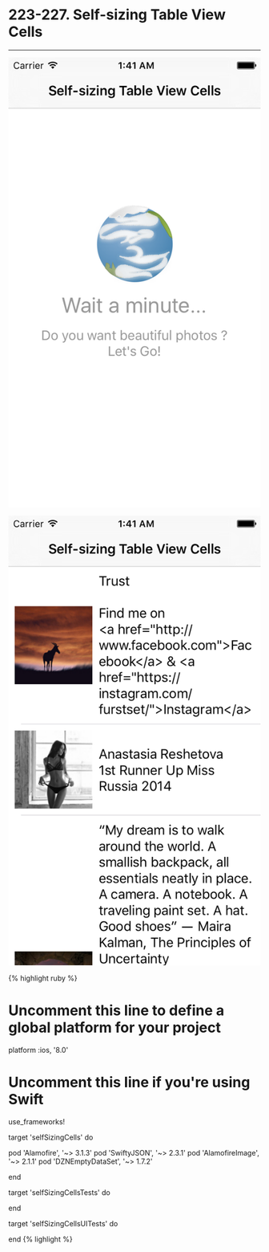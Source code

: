 # 223-227. Self-sizing Table View Cells
---

![SelfSizingCells-1](https://github.com/iOSDevLog/iOSDevLog/raw/master/assets/img/SelfSizingCells-1.png)

![SelfSizingCells-2](https://github.com/iOSDevLog/iOSDevLog/raw/master/assets/img/SelfSizingCells-2.png)

{% highlight ruby %}
# Uncomment this line to define a global platform for your project
platform :ios, '8.0'
# Uncomment this line if you're using Swift
use_frameworks!

target 'selfSizingCells' do

pod 'Alamofire', '~> 3.1.3'
pod 'SwiftyJSON', '~> 2.3.1'
pod 'AlamofireImage', '~> 2.1.1'
pod 'DZNEmptyDataSet', '~> 1.7.2'

end

target 'selfSizingCellsTests' do

end

target 'selfSizingCellsUITests' do

end
{% lighlight %}

